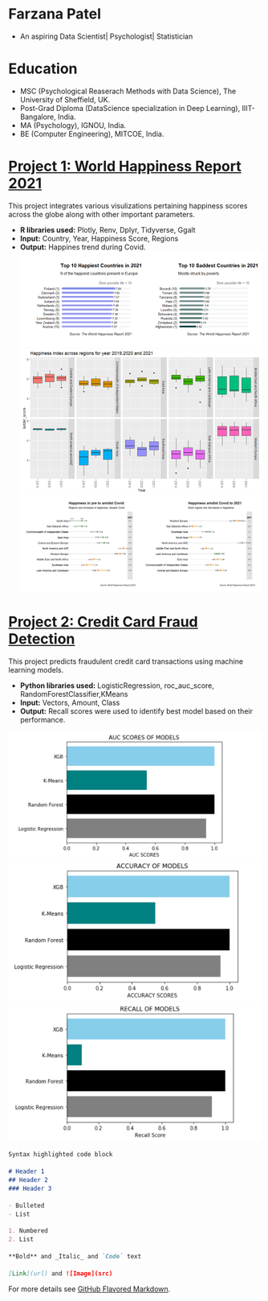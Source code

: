 
# Farzana Patel
* An aspiring Data Scientist| Psychologist| Statistician

# Education
* MSC (Psychological Reaserach Methods with Data Science), The University of Sheffield, UK.
* Post-Grad Diploma (DataScience specialization in Deep Learning), IIIT- Bangalore, India.
* MA (Psychology), IGNOU, India.
* BE (Computer Engineering), MITCOE, India.

# [Project 1: World Happiness Report 2021](https://farz1313.github.io/farzana_patel_psy6422/)

This project integrates various visulizations pertaining happiness scores across the globe along with other important parameters.
* **R libraries used:** Plotly, Renv, Dplyr, Tidyverse, Ggalt
* **Input:**  Country, Year, Happiness Score, Regions
* **Output:** Happines trend during Covid.
  ![Top and bottom 10 happiest countries](000006.png) 
  ![Boxplot-Happiness score across 2019, 2020 and 2021](000008.png) 
  ![Dumbbleplot-Happiness score across 2019, 2020 and 2021](000007.png) 

# [Project 2: Credit Card Fraud Detection](https://github.com/farz1313/Farz-Projects/tree/main/DS%20Projects/Capstone%20Project)

This project predicts fraudulent credit card transactions using machine learning models.
* **Python libraries used:** LogisticRegression, roc_auc_score, RandomForestClassifier,KMeans
* **Input:**  Vectors, Amount, Class
* **Output:** Recall scores were used to identify best model based on their performance.

![AUC scores of models](AUC%20scores%20of%20models.PNG)
![Accuracy scores of models](Accuracy%20scores%20of%20models.PNG)
![Recall scores of models](Recall%20scores%20of%20models.PNG)


```markdown
Syntax highlighted code block

# Header 1
## Header 2
### Header 3

- Bulleted
- List

1. Numbered
2. List

**Bold** and _Italic_ and `Code` text

[Link](url) and ![Image](src)
```

For more details see [GitHub Flavored Markdown](https://guides.github.com/features/mastering-markdown/).

